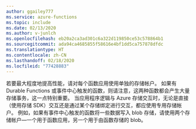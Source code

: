 ```yaml
---
author: ggailey777
ms.service: azure-functions
ms.topic: include
ms.date: 02/13/2020
ms.author: v-junlch
ms.openlocfilehash: eb20a2ca3ad301c6a322d119850ce53c578864b1
ms.sourcegitcommit: ada94ca4685855f58616e4bf1dd5ca757878dfdc
ms.translationtype: HT
ms.contentlocale: zh-CN
ms.lasthandoff: 02/18/2020
ms.locfileid: "77428883"
---
```

若要最大程度地提高性能，请对每个函数应用使用单独的存储帐户。 如果有 Durable Functions 或事件中心触发的函数，则请注意，这两种函数都会产生大量存储事务，这一点特别重要。 当应用程序逻辑与 Azure 存储交互时，无论是直接（使用存储 SDK）交互还是通过某个存储绑定进行交互，都应使用专用存储帐户。 例如，如果有事件中心触发的函数将一些数据写入 blob 存储，请使用两个存储帐户&mdash;一个用于函数应用，另一个用于由函数存储的 blob。

